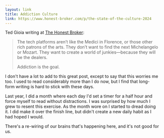 ```yaml
---
layout: link
title: Addiction Culture
link: https://www.honest-broker.com/p/the-state-of-the-culture-2024
---
```


Ted Gioia writing at [The Honest Broker][1]:

>The tech platforms aren’t like the Medici in Florence, or those other rich patrons of the arts. They don’t want to find the next Michelangelo or Mozart. They want to create a world of junkies—because they will be the dealers.
>
>Addiction is the goal.

I don't have a lot to add to this great post, except to say that this worries me too. I used to read considerably more than I do now, but I find that long-form writing is hard to stick with these days.

Last year, I did a month where each day I'd set a timer for a half hour and force myself to read without distractions. I was surprised by how much I grew to resent this exercise. As the month wore on I started to dread doing it. I did make it over the finish line, but didn't create a new daily habit as I had hoped I would.

There's a re-wiring of our brains that's happening here, and it's not good for us.

[1]: https://www.honest-broker.com/

